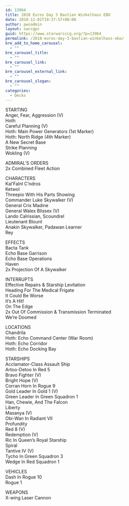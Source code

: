 ```yaml
---
id: 13964
title: 2018 Euros Day 3 Bastian Winkelhaus EBO
date: 2018-12-01T19:37:57+00:00
author: pwsadmin
layout: swccgpc
guid: https://www.starwarsccg.org/?p=13964
permalink: /2018-euros-day-3-bastian-winkelhaus-ebo/
bre_add_to_home_carousel:
  - ""
bre_carousel_title:
  - ""
bre_carousel_link:
  - ""
bre_carousel_external_link:
  - ""
bre_carousel_slogan:
  - ""
categories:
  - Decks
---
```

STARTING  
Anger, Fear, Aggression (V)  
Hoth  
Careful Planning (V)  
Hoth: Main Power Generators (1st Marker)  
Hoth: North Ridge (4th Marker)  
A New Secret Base  
Strike Planning  
Wokling (V)

ADMIRAL’S ORDERS  
2x Combined Fleet Action

CHARACTERS  
Kal&#8217;Falnl C&#8217;ndros  
Ketwol  
Threepio With His Parts Showing  
Commander Luke Skywalker (V)  
General Crix Madine  
General Walex Blissex (V)  
Lando Calrissian, Scoundrel  
Lieutenant Blount  
Anakin Skywalker, Padawan Learner  
Rey

EFFECTS  
Bacta Tank  
Echo Base Garrison  
Echo Base Operations  
Haven  
2x Projection Of A Skywalker

INTERRUPTS  
Effective Repairs & Starship Levitation  
Heading For The Medical Frigate  
It Could Be Worse  
It&#8217;s A Hit!  
On The Edge  
2x Out Of Commission & Transmission Terminated  
We&#8217;re Doomed

LOCATIONS  
Chandrila  
Hoth: Echo Command Center (War Room)  
Hoth: Echo Corridor  
Hoth: Echo Docking Bay

STARSHIPS  
Acclamator-Class Assault Ship  
Artoo-Detoo In Red 5  
Bravo Fighter (V)  
Bright Hope (V)  
Corran Horn In Rogue 9  
Gold Leader In Gold 1 (V)  
Green Leader In Green Squadron 1  
Han, Chewie, And The Falcon  
Liberty  
Masanya (V)  
Obi-Wan In Radiant VII  
Profundity  
Red 8 (V)  
Redemption (V)  
Ric In Queen&#8217;s Royal Starship  
Spiral  
Tantive IV (V)  
Tycho In Green Squadron 3  
Wedge In Red Squadron 1

VEHICLES  
Dash In Rogue 10  
Rogue 1

WEAPONS  
X-wing Laser Cannon